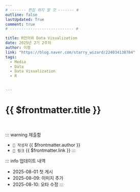 ```yaml
---
# ------- 편집 하지 말 것 ------- #
outline: false
lastUpdated: True
comment: true
# ---------------------------- #

title: R언어와 Data Visualization
date: 2025년 2기 2주차
author: 이령
link: "https://blog.naver.com/starry_wizard/224034138784"
tags:
  - Media
  - Data
  - Data Visualization
  - R


---
```


# {{ $frontmatter.title }}

<br>

<!-- 여기는 냅두기 -->
::: warning 제출함
 - `🥳 작성자` {{ $frontmatter.author }}
 - `🔗 링크` <a :href="$frontmatter.link" target="_blank" rel="noopener"> {{ $frontmatter.link }} </a>
::: 

<!-- 업데이트 사항 등 필요한 내용 아래부터 자유롭게 사용 -->
::: info 업데이트 내역
- 2025-08-01 첫 게시  
- 2025-08-09: 이미지 추가  
- 2025-08-10: 오타 수정
:::

